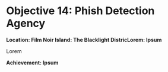 # Objective 14: Phish Detection Agency
**Location: Film Noir Island: The Blacklight DistricLorem: Ipsum**  

Lorem

**Achievement: Ipsum**
<!--stackedit_data:
eyJoaXN0b3J5IjpbLTIwMjAzMDgxMzAsLTIwMTAxOTI2M119
-->
